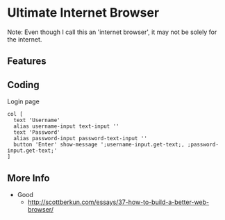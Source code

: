 # Ultimate Internet Browser

Note: Even though I call this an 'internet browser', it may not be solely for the internet.

## Features




## Coding

Login page

    col [
      text 'Username'
      alias username-input text-input ''
      text 'Password'
      alias password-input password-text-input ''
      button 'Enter' show-message ';username-input.get-text;, ;password-input.get-text;'
    ]



## More Info

- Good
  - http://scottberkun.com/essays/37-how-to-build-a-better-web-browser/
